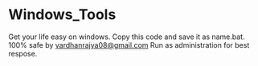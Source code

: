 # Windows_Tools
Get your life easy on windows.
Copy this code and save it as name.bat.
100% safe by vardhanrajya08@gmail.com
Run as administration for best respose. 

